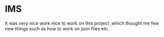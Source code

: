 # IMS
It was very nice work nice to work on this project ,which thought me few new things such as how to work on json files etc.
